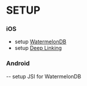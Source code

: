 # SETUP

### iOS
- setup [WatermelonDB](https://watermelondb.dev/docs/Installation#ios-react-native)
- setup [Deep Linking](https://reactnavigation.org/docs/deep-linking/#setup-on-ios)

### Android
-- setup JSI for WatermelonDB
